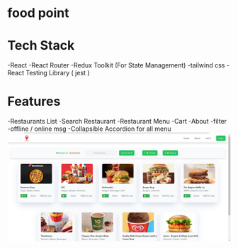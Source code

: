 
# food point 
 # Tech Stack 
-React
-React Router
-Redux Toolkit (For State Management)
-tailwind css 
-React Testing Library ( jest )

# Features 
-Restaurants List
-Search Restaurant 
-Restaurant Menu 
-Cart
-About
-filter 
-offline / online msg 
-Collapsible Accordion for all menu 
![foodpoint](image.png)